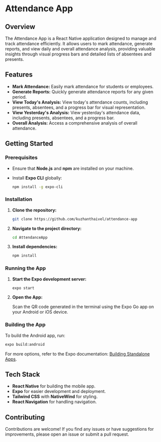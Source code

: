 
# Attendance App

## Overview

The Attendance App is a React Native application designed to manage and track attendance efficiently. It allows users to mark attendance, generate reports, and view daily and overall attendance analysis, providing valuable insights through visual progress bars and detailed lists of absentees and presents.

## Features

- **Mark Attendance:** Easily mark attendance for students or employees.
- **Generate Reports:** Quickly generate attendance reports for any given period.
- **View Today's Analysis:** View today's attendance counts, including presents, absentees, and a progress bar for visual representation.
- **View Yesterday's Analysis:** View yesterday's attendance data, including presents, absentees, and a progress bar.
- **Overall Analysis:** Access a comprehensive analysis of overall attendance.

## Getting Started

### Prerequisites

- Ensure that **Node.js** and **npm** are installed on your machine.
- Install **Expo CLI** globally:

  ```bash
  npm install -g expo-cli
  ```

### Installation

1. **Clone the repository:**

   ```bash
   git clone https://github.com/kuzhanthaivel/attendance-app
   ``` 

2. **Navigate to the project directory:**

   ```bash
   cd AttendanceApp
   ```

3. **Install dependencies:**

   ```bash
   npm install
   ```

### Running the App

1. **Start the Expo development server:**

   ```bash
   expo start
   ```

2. **Open the App:**

   Scan the QR code generated in the terminal using the Expo Go app on your Android or iOS device.

### Building the App

To build the Android app, run:

```bash
expo build:android
```

For more options, refer to the Expo documentation: [Building Standalone Apps](https://docs.expo.dev/build/introduction/).

## Tech Stack

- **React Native** for building the mobile app.
- **Expo** for easier development and deployment.
- **Tailwind CSS** with **NativeWind** for styling.
- **React Navigation** for handling navigation.

## Contributing

Contributions are welcome! If you find any issues or have suggestions for improvements, please open an issue or submit a pull request.
